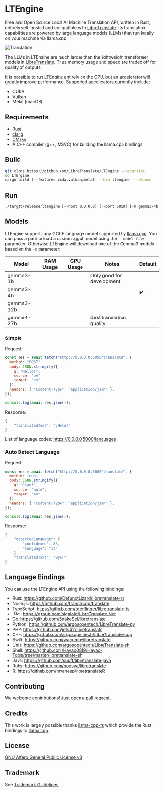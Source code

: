 # LTEngine

Free and Open Source Local AI Machine Translation API, written in Rust, entirely self-hosted and compatible with [LibreTranslate](https://github.com/LibreTranslate/LibreTranslate). Its translation capabilities are powered by large language models (LLMs) that run locally on your machine via [llama.cpp](https://github.com/ggml-org/llama.cpp). 

![Translation](https://github.com/user-attachments/assets/457696b5-dbff-40ab-a18e-7bfb152c5121)

The LLMs in LTEngine are much larger than the lightweight transformer models in [LibreTranslate](https://github.com/LibreTranslate/LibreTranslate). Thus memory usage and speed are traded off for quality of outputs. 

It is possible to run LTEngine entirely on the CPU, but an accelerator will greatly improve performance. Supported accelerators currently include:

 * CUDA
 * Vulkan
 * Metal (macOS)

## Requirements

 * [Rust](https://www.rust-lang.org/)
 * [clang](https://clang.llvm.org/)
 * [CMake](https://cmake.org/)
 * A C++ compiler (g++, MSVC) for building the llama.cpp bindings

## Build

```bash
git clone https://github.com/LibreTranslate/LTEngine --recursive
cd LTEngine
cargo build [--features cuda,vulkan,metal] --bin ltengine --release
```

## Run

```bash
./target/release/ltengine [--host 0.0.0.0] [--port 5050] [-m gemma3-4b | --model-file path-to-model.gguf]
```

## Models

LTEngine supports any GGUF language model supported by [llama.cpp](https://github.com/ggml-org/llama.cpp). You can pass a path to load a custom .gguf model using the `--model-file` parameter. Otherwise LTEngine will download one of the Gemma3 models based on the `-m` parameter: 

| Model      | RAM Usage | GPU Usage | Notes                     | Default            |
| ---------- | --------- | --------- | ------------------------- | ------------------ |
| gemma3-1b  |           |           | Only good for development |                    |
| gemma3-4b  |           |           |                           | :heavy_check_mark: |
| gemma3-12b |           |           |                           |                    |
| gemma4-27b |           |           | Best translation quality  |                    |

### Simple

Request:

```javascript
const res = await fetch("http://0.0.0.0:5050/translate", {
  method: "POST",
  body: JSON.stringify({
    q: "Hello!",
    source: "en",
    target: "es",
  }),
  headers: { "Content-Type": "application/json" },
});

console.log(await res.json());
```

Response:

```javascript
{
    "translatedText": "¡Hola!"
}
```

List of language codes: https://0.0.0.0:5000/languages

### Auto Detect Language

Request:

```javascript
const res = await fetch("http://0.0.0.0:5000/translate", {
  method: "POST",
  body: JSON.stringify({
    q: "Ciao!",
    source: "auto",
    target: "en",
  }),
  headers: { "Content-Type": "application/json" },
});

console.log(await res.json());
```

Response:

```javascript
{
    "detectedLanguage": {
        "confidence": 83,
        "language": "it"
    },
    "translatedText": "Bye!"
}
```

## Language Bindings

You can use the LTEngine API using the following bindings:

- Rust: <https://github.com/DefunctLizard/libretranslate-rs>
- Node.js: <https://github.com/franciscop/translate>
- TypeScript: <https://github.com/tderflinger/libretranslate-ts>
- .Net: <https://github.com/sigaloid/LibreTranslate.Net>
- Go: <https://github.com/SnakeSel/libretranslate>
- Python: <https://github.com/argosopentech/LibreTranslate-py>
- PHP: <https://github.com/jefs42/libretranslate>
- C++: <https://github.com/argosopentech/LibreTranslate-cpp>
- Swift: <https://github.com/wacumov/libretranslate>
- Unix: <https://github.com/argosopentech/LibreTranslate-sh>
- Shell: <https://github.com/Hayao0819/Hayao-Tools/tree/master/libretranslate-sh>
- Java: <https://github.com/suuft/libretranslate-java>
- Ruby: <https://github.com/noesya/libretranslate>
- R: <https://github.com/myanesp/libretranslateR>


## Contributing

We welcome contributions! Just open a pull request.

## Credits

This work is largely possible thanks [llama-cpp-rs](https://github.com/utilityai/llama-cpp-rs) which provide the Rust bindings to [llama.cpp](https://github.com/ggml-org/llama.cpp).

## License

[GNU Affero General Public License v3](https://www.gnu.org/licenses/agpl-3.0.en.html)

## Trademark

See [Trademark Guidelines](https://github.com/LibreTranslate/LibreTranslate/blob/main/TRADEMARK.md)
